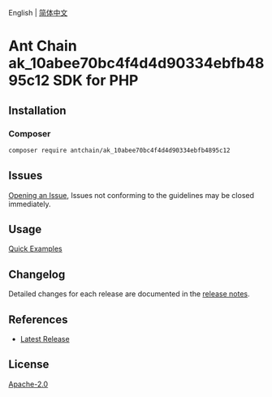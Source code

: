 English | [简体中文](README-CN.md)

# Ant Chain ak_10abee70bc4f4d4d90334ebfb4895c12 SDK for PHP

## Installation

### Composer

```bash
composer require antchain/ak_10abee70bc4f4d4d90334ebfb4895c12
```

## Issues

[Opening an Issue](https://github.com/alipay/antchain-openapi-prod-sdk/issues/new), Issues not conforming to the guidelines may be closed immediately.

## Usage

[Quick Examples](https://github.com/alipay/antchain-openapi-prod-sdk/blob/master/docs/0-Examples-EN.md#quick-examples)

## Changelog

Detailed changes for each release are documented in the [release notes](./ChangeLog.txt).

## References

* [Latest Release](https://github.com/antchain-openapi-sdk-php)

## License

[Apache-2.0](http://www.apache.org/licenses/LICENSE-2.0)

